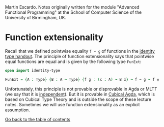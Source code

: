 
Martin Escardo.
Notes originally written for the module "Advanced Functional Programming"
at the School of Computer Science of the University of Birmingham, UK.


<!--
```agda
{-# OPTIONS --without-K --safe #-}

module function-extensionality where

open import general-notation
```
-->

# Function extensionality

Recall that we defined pointwise equality `f ∼ g` of functions in the [identity type handout](identity-type.lagda.md).
The principle of function extensionality says that pointwise equal functions are equal and is given by the following type `FunExt`:
```agda
open import identity-type

FunExt = {A : Type} {B : A → Type} {f g : (x : A) → B x} → f ∼ g → f ≡ g
```
Unfortunately, this principle is not provable or disprovable in Agda or MLTT (we say that it is [independent](https://en.wikipedia.org/wiki/Independence_(mathematical_logic))).
But it is provable in [Cubical Agda](https://agda.readthedocs.io/en/latest/language/cubical.html), which is based on Cubical Type Theory and is outside the scope of these lecture notes. Sometimes we will use function extensionality as an explicit assumption.

[Go back to the table of contents](https://martinescardo.github.io/HoTTEST-Summer-School/)
